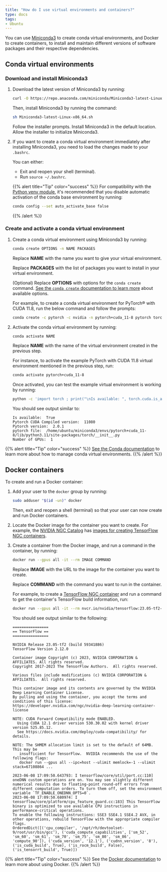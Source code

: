 ```yaml
---
title: "How do I use virtual environments and containers?"
type: docs
tags:
- Ubuntu
---
```


You can use [Miniconda3](https://docs.conda.io/en/latest/miniconda.html) to
create conda virtual environments, and Docker to create containers, to install
and maintain different versions of software packages and their respective
dependencies.

## Conda virtual environments

### Download and install Miniconda3

1. Download the latest version of Miniconda3 by running:

   ```bash
   curl -O https://repo.anaconda.com/miniconda/Miniconda3-latest-Linux-x86_64.sh
   ```

   Then, install Miniconda3 by running the command:

   ```bash
   sh Miniconda3-latest-Linux-x86_64.sh
   ```

   Follow the installer prompts. Install Miniconda3 in the default location.
   Allow the installer to initialize Miniconda3.

1. If you want to create a conda virtual environment immediately after
   installing Miniconda3, you need to load the changes made to your `.bashrc`.

   You can either:

   - Exit and reopen your shell (terminal).
   - Run `source ~/.bashrc`.

   {{% alert title="Tip" color="success" %}}
   For compatibility with the
   [Python venv module](https://docs.python.org/3/library/venv.html), it's
   recommended that you disable automatic activation of the conda base
   environment by running:

   ```bash
   conda config --set auto_activate_base false
   ```
   {{% /alert %}}

### Create and activate a conda virtual environment

1. Create a conda virtual environment using Miniconda3 by running:

   ```bash
   conda create OPTIONS -n NAME PACKAGES
   ```

   Replace **NAME** with the name you want to give your virtual environment.

   Replace **PACKAGES** with the list of packages you want to install in your
   virtual environment.

   (Optional) Replace **OPTIONS** with options for the `conda create` command.
   [See the `conda create` documentation to learn more](https://docs.conda.io/projects/conda/en/latest/commands/create.html)
   about available options.

   For example, to create a conda virtual environment for PyTorch® with CUDA
   11.8, run the below command and follow the prompts:

   ```bash
   conda create -c pytorch -c nvidia -n pytorch+cuda_11-8 pytorch torchvision torchaudio pytorch-cuda=11.8
   ```
2. Activate the conda virtual environment by running:

   ```bash
   conda activate NAME
   ```

   Replace **NAME** with the name of the virtual environment created in the
   previous step.

   For instance, to activate the example PyTorch with CUDA 11.8 virtual
   environment mentioned in the previous step, run:

   ```bash
   conda activate pytorch+cuda_11-8
   ```

   Once activated, you can test the example virtual environment is working by
   running:

   ```bash
   python -c 'import torch ; print("\nIs available: ", torch.cuda.is_available()) ; print("Pytorch CUDA Compiled version: ", torch._C._cuda_getCompiledVersion()) ; print("Pytorch version: ", torch.__version__) ; print("pytorch file: ", torch.__file__) ; num_of_gpus = torch.cuda.device_count(); print("Number of GPUs: ",num_of_gpus)'
   ```

   You should see output similar to:

   ```
   Is available:  True
   Pytorch CUDA Compiled version:  11080
   Pytorch version:  2.0.1
   pytorch file:  /home/ubuntu/miniconda3/envs/pytorch+cuda_11-8/lib/python3.11/site-packages/torch/__init__.py
   Number of GPUs:  1
   ```

{{% alert title="Tip" color="success" %}}
[See the Conda documentation](https://docs.conda.io/projects/conda/en/stable/commands.html)
to learn more about how to manage conda virtual environments.
{{% /alert %}}

## Docker containers

To create and run a Docker container:

1. Add your user to the `docker` group by running:

   ```bash
   sudo adduser "$(id -un)" docker
   ```

   Then, exit and reopen a shell (terminal) so that your user can now create
   and run Docker containers.

1. Locate the Docker image for the container you want to create. For example,
   the [NVIDIA NGC Catalog](https://catalog.ngc.nvidia.com) has
   [images for creating TensorFlow NGC containers](https://catalog.ngc.nvidia.com/orgs/nvidia/containers/tensorflow/tags).

1. Create a container from the Docker image, and run a command in the
   container, by running:

   ```bash
   docker run --gpus all -it --rm IMAGE COMMAND
   ```

   Replace **IMAGE** with the URL to the image for the container you want to
   create.

   Replace **COMMAND** with the command you want to run in the container.

   For example, to create a
   [TensorFlow NGC container](https://catalog.ngc.nvidia.com/orgs/nvidia/containers/tensorflow)
   and run a command to get the container's TensorFlow build information, run:

   ```bash
   docker run --gpus all -it --rm nvcr.io/nvidia/tensorflow:23.05-tf2-py3 python -c "import tensorflow as tf ; sys_details = tf.sysconfig.get_build_info() ; print(sys_details)"
   ```

   You should see output similar to the following:

   ```
   ================
   == TensorFlow ==
   ================
   
   NVIDIA Release 23.05-tf2 (build 59341886)
   TensorFlow Version 2.12.0
   
   Container image Copyright (c) 2023, NVIDIA CORPORATION & AFFILIATES. All rights reserved.
   Copyright 2017-2023 The TensorFlow Authors.  All rights reserved.
   
   Various files include modifications (c) NVIDIA CORPORATION & AFFILIATES.  All rights reserved.
   
   This container image and its contents are governed by the NVIDIA Deep Learning Container License.
   By pulling and using the container, you accept the terms and conditions of this license:
   https://developer.nvidia.com/ngc/nvidia-deep-learning-container-license
   
   NOTE: CUDA Forward Compatibility mode ENABLED.
     Using CUDA 12.1 driver version 530.30.02 with kernel driver version 525.85.12.
     See https://docs.nvidia.com/deploy/cuda-compatibility/ for details.
   
   NOTE: The SHMEM allocation limit is set to the default of 64MB.  This may be
      insufficient for TensorFlow.  NVIDIA recommends the use of the following flags:
      docker run --gpus all --ipc=host --ulimit memlock=-1 --ulimit stack=67108864 ...
   
   2023-06-08 17:09:50.643793: I tensorflow/core/util/port.cc:110] oneDNN custom operations are on. You may see slightly different numerical results due to floating-point round-off errors from different computation orders. To turn them off, set the environment variable `TF_ENABLE_ONEDNN_OPTS=0`.
   2023-06-08 17:09:50.680974: I tensorflow/core/platform/cpu_feature_guard.cc:183] This TensorFlow binary is optimized to use available CPU instructions in performance-critical operations.
   To enable the following instructions: SSE3 SSE4.1 SSE4.2 AVX, in other operations, rebuild TensorFlow with the appropriate compiler flags.
   OrderedDict([('cpu_compiler', '/opt/rh/devtoolset-9/root/usr/bin/gcc'), ('cuda_compute_capabilities', ['sm_52', 'sm_60', 'sm_61', 'sm_70', 'sm_75', 'sm_80', 'sm_86', 'compute_90']), ('cuda_version', '12.1'), ('cudnn_version', '8'), ('is_cuda_build', True), ('is_rocm_build', False), ('is_tensorrt_build', True)])
   ```

{{% alert title="Tip" color="success" %}}
See the [Docker documentation](https://docs.docker.com/) to learn more about
using Docker.
{{% /alert %}}
